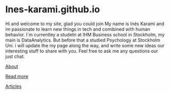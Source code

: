 # Ines-karami.github.io

Hi and welcome to my site, glad you could join 
My name is Inés Karami and im passionate to learn new things in tech and comibined with human behavior. I´m currentley a studetn at IHM Business school in Stockholm, my main is DataAnalytics. But before that a studied Psychology at Stockholm Uni. i will update the my page along the way, and write some new ideas our interesting stuff to share with you.
Feel free to ask me any questions our just chat.


[About](/about)

[Read more](/read-more)

[Articles](/articles)
